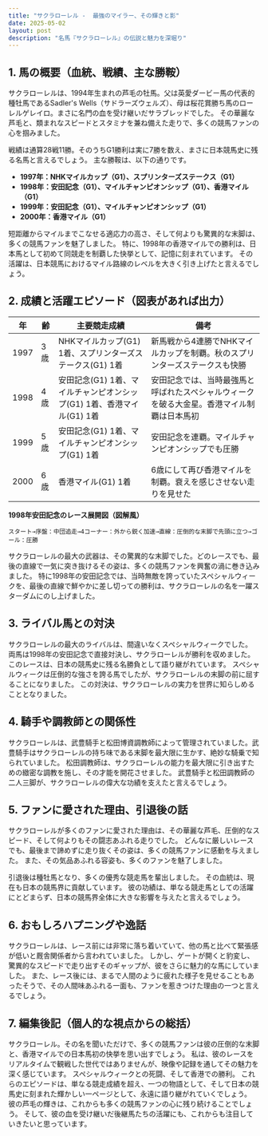 ```yaml
---
title: "サクラローレル -  最強のマイラー、その輝きと影"
date: 2025-05-02
layout: post
description: "名馬『サクラローレル』の伝説と魅力を深堀り"
---
```


## 1. 馬の概要（血統、戦績、主な勝鞍）

サクラローレルは、1994年生まれの芦毛の牡馬。父は英愛ダービー馬の代表的種牡馬であるSadler's Wells（サドラーズウェルズ）、母は桜花賞勝ち馬のローレルゲレイロ。まさに名門の血を受け継いだサラブレッドでした。  その華麗な芦毛と、類まれなスピードとスタミナを兼ね備えた走りで、多くの競馬ファンの心を掴みました。

戦績は通算28戦11勝。そのうちG1勝利は実に7勝を数え、まさに日本競馬史に残る名馬と言えるでしょう。  主な勝鞍は、以下の通りです。

* **1997年：NHKマイルカップ（G1）、スプリンターズステークス（G1）**
* **1998年：安田記念（G1）、マイルチャンピオンシップ（G1）、香港マイル（G1）**
* **1999年：安田記念（G1）、マイルチャンピオンシップ（G1）**
* **2000年：香港マイル（G1）**

短距離からマイルまでこなせる適応力の高さ、そして何よりも驚異的な末脚は、多くの競馬ファンを魅了しました。  特に、1998年の香港マイルでの勝利は、日本馬として初めて同競走を制覇した快挙として、記憶に刻まれています。  その活躍は、日本競馬におけるマイル路線のレベルを大きく引き上げたと言えるでしょう。


## 2. 成績と活躍エピソード（図表があれば出力）


| 年 | 齢 | 主要競走成績 | 備考 |
|---|---|---|---|
| 1997 | 3歳 | NHKマイルカップ(G1) 1着、スプリンターズステークス(G1) 1着 | 新馬戦から4連勝でNHKマイルカップを制覇。秋のスプリンターズステークスも快勝 |
| 1998 | 4歳 | 安田記念(G1) 1着、マイルチャンピオンシップ(G1) 1着、香港マイル(G1) 1着 | 安田記念では、当時最強馬と呼ばれたスペシャルウィークを破る大金星。香港マイル制覇は日本馬初 |
| 1999 | 5歳 | 安田記念(G1) 1着、マイルチャンピオンシップ(G1) 1着 | 安田記念を連覇。マイルチャンピオンシップでも圧勝 |
| 2000 | 6歳 | 香港マイル(G1) 1着 | 6歳にして再び香港マイルを制覇。衰えを感じさせない走りを見せた |


**1998年安田記念のレース展開図（図解風）**

```
スタート→序盤：中団追走→4コーナー：外から鋭く加速→直線：圧倒的な末脚で先頭に立つ→ゴール：圧勝
```

サクラローレルの最大の武器は、その驚異的な末脚でした。どのレースでも、最後の直線で一気に突き抜けるその姿は、多くの競馬ファンを興奮の渦に巻き込みました。  特に1998年の安田記念では、当時無敵を誇っていたスペシャルウィークを、最後の直線で鮮やかに差し切っての勝利は、サクラローレルの名を一躍スターダムにのし上げました。


## 3. ライバル馬との対決

サクラローレルの最大のライバルは、間違いなくスペシャルウィークでした。  両馬は1998年の安田記念で直接対決し、サクラローレルが勝利を収めました。このレースは、日本の競馬史に残る名勝負として語り継がれています。  スペシャルウィークは圧倒的な強さを誇る馬でしたが、サクラローレルの末脚の前に屈することになりました。  この対決は、サクラローレルの実力を世界に知らしめることとなりました。


## 4. 騎手や調教師との関係性

サクラローレルは、武豊騎手と松田博資調教師によって管理されていました。武豊騎手はサクラローレルの持ち味である末脚を最大限に生かす、絶妙な騎乗で知られていました。  松田調教師は、サクラローレルの能力を最大限に引き出すための緻密な調教を施し、その才能を開花させました。  武豊騎手と松田調教師の二人三脚が、サクラローレルの偉大な功績を支えたと言えるでしょう。


## 5. ファンに愛された理由、引退後の話

サクラローレルが多くのファンに愛された理由は、その華麗な芦毛、圧倒的なスピード、そして何よりもその闘志あふれる走りでした。  どんなに厳しいレースでも、最後まで諦めずに走り抜くその姿は、多くの競馬ファンに感動を与えました。  また、その気品あふれる容姿も、多くのファンを魅了しました。

引退後は種牡馬となり、多くの優秀な競走馬を輩出しました。  その血統は、現在も日本の競馬界に貢献しています。  彼の功績は、単なる競走馬としての活躍にとどまらず、日本の競馬界全体に大きな影響を与えたと言えるでしょう。


## 6. おもしろハプニングや逸話

サクラローレルは、レース前には非常に落ち着いていて、他の馬と比べて緊張感が低いと厩舎関係者から言われていました。  しかし、ゲートが開くと豹変し、驚異的なスピードで走り出すそのギャップが、彼をさらに魅力的な馬にしていました。  また、レース後には、まるで人間のように疲れた様子を見せることもあったそうで、その人間味あふれる一面も、ファンを惹きつけた理由の一つと言えるでしょう。


## 7. 編集後記（個人的な視点からの総括）

サクラローレル。その名を聞いただけで、多くの競馬ファンは彼の圧倒的な末脚と、香港マイルでの日本馬初の快挙を思い出すでしょう。  私は、彼のレースをリアルタイムで観戦した世代ではありませんが、映像や記録を通してその魅力を深く感じています。  スペシャルウィークとの死闘、そして香港での勝利。  これらのエピソードは、単なる競走成績を超え、一つの物語として、そして日本の競馬史に刻まれた輝かしい一ページとして、永遠に語り継がれていくでしょう。  彼の芦毛の輝きは、これからも多くの競馬ファンの心に残り続けることでしょう。  そして、彼の血を受け継いだ後継馬たちの活躍にも、これからも注目していきたいと思っています。
